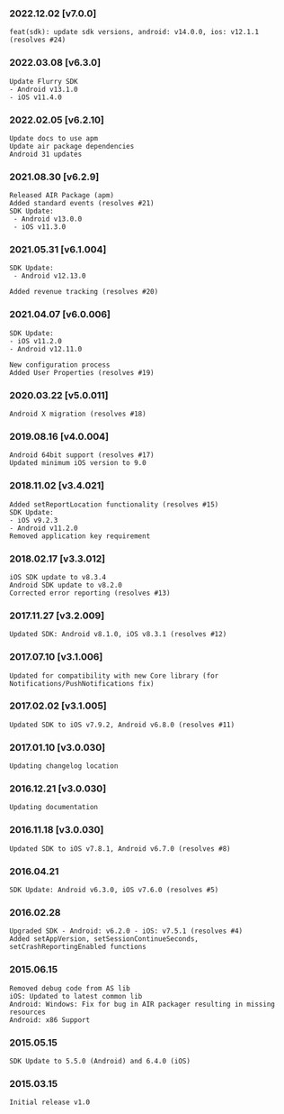 ### 2022.12.02 [v7.0.0]

```
feat(sdk): update sdk versions, android: v14.0.0, ios: v12.1.1 (resolves #24)
```

### 2022.03.08 [v6.3.0]

```
Update Flurry SDK 
- Android v13.1.0
- iOS v11.4.0
```

### 2022.02.05 [v6.2.10]

```
Update docs to use apm
Update air package dependencies
Android 31 updates
```



### 2021.08.30 [v6.2.9]

```
Released AIR Package (apm)
Added standard events (resolves #21)
SDK Update:
 - Android v13.0.0
 - iOS v11.3.0
```

### 2021.05.31 [v6.1.004]

```
SDK Update:
 - Android v12.13.0

Added revenue tracking (resolves #20)
```

### 2021.04.07 [v6.0.006]

```
SDK Update:
- iOS v11.2.0
- Android v12.11.0

New configuration process
Added User Properties (resolves #19)
```

### 2020.03.22 [v5.0.011]

```
Android X migration (resolves #18)
```

### 2019.08.16 [v4.0.004]

```
Android 64bit support (resolves #17)
Updated minimum iOS version to 9.0
```

### 2018.11.02 [v3.4.021]

```
Added setReportLocation functionality (resolves #15)
SDK Update:
- iOS v9.2.3
- Android v11.2.0
Removed application key requirement

```

### 2018.02.17 [v3.3.012]

```
iOS SDK update to v8.3.4
Android SDK update to v8.2.0
Corrected error reporting (resolves #13)
```

### 2017.11.27 [v3.2.009]

```
Updated SDK: Android v8.1.0, iOS v8.3.1 (resolves #12)
```

### 2017.07.10 [v3.1.006]

```
Updated for compatibility with new Core library (for Notifications/PushNotifications fix)
```

### 2017.02.02 [v3.1.005]

```
Updated SDK to iOS v7.9.2, Android v6.8.0 (resolves #11)
```

### 2017.01.10 [v3.0.030]

```
Updating changelog location
```

### 2016.12.21 [v3.0.030]

```
Updating documentation
```

### 2016.11.18 [v3.0.030]

```
Updated SDK to iOS v7.8.1, Android v6.7.0 (resolves #8)
```

### 2016.04.21

```
SDK Update: Android v6.3.0, iOS v7.6.0 (resolves #5)
```

### 2016.02.28

```
Upgraded SDK - Android: v6.2.0 - iOS: v7.5.1 (resolves #4)
Added setAppVersion, setSessionContinueSeconds, setCrashReportingEnabled functions
```

### 2015.06.15

```
Removed debug code from AS lib
iOS: Updated to latest common lib
Android: Windows: Fix for bug in AIR packager resulting in missing resources
Android: x86 Support
```

### 2015.05.15

```
SDK Update to 5.5.0 (Android) and 6.4.0 (iOS)
```

### 2015.03.15

```
Initial release v1.0
```
